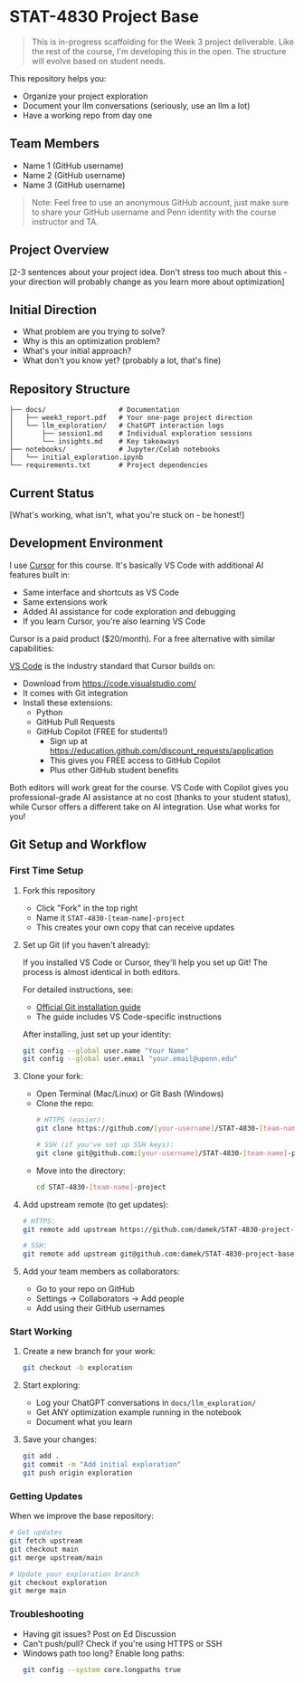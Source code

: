 # STAT-4830 Project Base

> This is in-progress scaffolding for the Week 3 project deliverable. Like the rest of the course, I'm developing this in the open. The structure will evolve based on student needs.

This repository helps you:
- Organize your project exploration
- Document your llm conversations (seriously, use an llm a lot)
- Have a working repo from day one

## Team Members
- Name 1 (GitHub username)
- Name 2 (GitHub username)
- Name 3 (GitHub username)

> Note: Feel free to use an anonymous GitHub account, just make sure to share your GitHub username and Penn identity with the course instructor and TA.

## Project Overview
[2-3 sentences about your project idea. Don't stress too much about this - your direction will probably change as you learn more about optimization]

## Initial Direction
- What problem are you trying to solve?
- Why is this an optimization problem?
- What's your initial approach?
- What don't you know yet? (probably a lot, that's fine)

## Repository Structure
```
├── docs/                  # Documentation
│   ├── week3_report.pdf   # Your one-page project direction
│   └── llm_exploration/   # ChatGPT interaction logs
│       ├── session1.md    # Individual exploration sessions
│       └── insights.md    # Key takeaways
├── notebooks/             # Jupyter/Colab notebooks
│   └── initial_exploration.ipynb
└── requirements.txt       # Project dependencies
```

## Current Status
[What's working, what isn't, what you're stuck on - be honest!]

## Development Environment
I use [Cursor](https://cursor.sh/) for this course. It's basically VS Code with additional AI features built in:
- Same interface and shortcuts as VS Code
- Same extensions work
- Added AI assistance for code exploration and debugging
- If you learn Cursor, you're also learning VS Code

Cursor is a paid product ($20/month). For a free alternative with similar capabilities:

[VS Code](https://code.visualstudio.com/) is the industry standard that Cursor builds on:
- Download from https://code.visualstudio.com/
- It comes with Git integration
- Install these extensions:
  - Python
  - GitHub Pull Requests
  - GitHub Copilot (FREE for students!)
    - Sign up at https://education.github.com/discount_requests/application
    - This gives you FREE access to GitHub Copilot
    - Plus other GitHub student benefits

Both editors will work great for the course. VS Code with Copilot gives you professional-grade AI assistance at no cost (thanks to your student status), while Cursor offers a different take on AI integration. Use what works for you!

## Git Setup and Workflow

### First Time Setup
1. Fork this repository
   - Click "Fork" in the top right
   - Name it `STAT-4830-[team-name]-project`
   - This creates your own copy that can receive updates

2. Set up Git (if you haven't already):
   
   If you installed VS Code or Cursor, they'll help you set up Git! The process is almost identical in both editors.
   
   For detailed instructions, see:
   - [Official Git installation guide](https://github.com/git-guides/install-git)
   - The guide includes VS Code-specific instructions
   
   After installing, just set up your identity:
   ```bash
   git config --global user.name "Your Name"
   git config --global user.email "your.email@upenn.edu"
   ```

3. Clone your fork:
   - Open Terminal (Mac/Linux) or Git Bash (Windows)
   - Clone the repo:
     ```bash
     # HTTPS (easier):
     git clone https://github.com/[your-username]/STAT-4830-[team-name]-project.git

     # SSH (if you've set up SSH keys):
     git clone git@github.com:[your-username]/STAT-4830-[team-name]-project.git
     ```
   - Move into the directory:
     ```bash
     cd STAT-4830-[team-name]-project
     ```

4. Add upstream remote (to get updates):
   ```bash
   # HTTPS:
   git remote add upstream https://github.com/damek/STAT-4830-project-base.git

   # SSH:
   git remote add upstream git@github.com:damek/STAT-4830-project-base.git
   ```

5. Add your team members as collaborators:
   - Go to your repo on GitHub
   - Settings → Collaborators → Add people
   - Add using their GitHub usernames

### Start Working
1. Create a new branch for your work:
   ```bash
   git checkout -b exploration
   ```

2. Start exploring:
   - Log your ChatGPT conversations in `docs/llm_exploration/`
   - Get ANY optimization example running in the notebook
   - Document what you learn

3. Save your changes:
   ```bash
   git add .
   git commit -m "Add initial exploration"
   git push origin exploration
   ```

### Getting Updates
When we improve the base repository:
```bash
# Get updates
git fetch upstream
git checkout main
git merge upstream/main

# Update your exploration branch
git checkout exploration
git merge main
```

### Troubleshooting
- Having git issues? Post on Ed Discussion
- Can't push/pull? Check if you're using HTTPS or SSH
- Windows path too long? Enable long paths:
  ```bash
  git config --system core.longpaths true
  ``` 